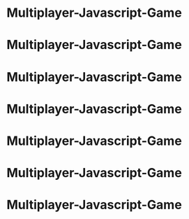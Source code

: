 # Multiplayer-Javascript-Game
# Multiplayer-Javascript-Game
# Multiplayer-Javascript-Game
# Multiplayer-Javascript-Game
# Multiplayer-Javascript-Game
# Multiplayer-Javascript-Game
# Multiplayer-Javascript-Game

